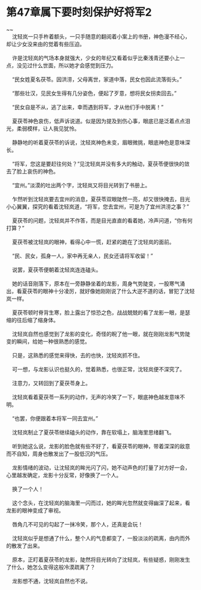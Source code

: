 # 第47章属下要时刻保护好将军2
~~<br>&nbsp;&nbsp;&nbsp;&nbsp;沈轻岚一只手杵着额头，一只手随意的翻阅着小案上的书册，神色漫不经心，却让少女没来由的觉着有些压迫。<br><br>&nbsp;&nbsp;&nbsp;&nbsp;许是沈轻岚的气场本身就强大，少女的年纪又看着似乎比秦浅青还要小上一点，没见过什么世面，所以她才会感觉到压力。<br><br>&nbsp;&nbsp;&nbsp;&nbsp;“民女姓夏名茯苓。因洪涝，父母离世，家道中落，民女也因此流落街头。”<br><br>&nbsp;&nbsp;&nbsp;&nbsp;“那些壮汉，见民女生得有几分姿色，便起了歹意，想将民女拐卖回去。”<br><br>&nbsp;&nbsp;&nbsp;&nbsp;“民女自是不从，逃了出来，幸而遇到将军，才从他们手中脱离！”<br><br>&nbsp;&nbsp;&nbsp;&nbsp;夏茯苓神色哀伤，低声诉说道。似是因为提及到伤心事，眼底已是泛着点点泪光，柔弱模样，让人我见犹怜。<br><br>&nbsp;&nbsp;&nbsp;&nbsp;静静地的听着夏茯苓的诉说，沈轻岚神色未变，眉眼微挑，眼底神色是意味深长。<br><br>&nbsp;&nbsp;&nbsp;&nbsp;“将军，您这是要赶往何处？”见沈轻岚并没有多大的触动，夏茯苓便很快的敛去了脸上哀伤的神色。<br><br>&nbsp;&nbsp;&nbsp;&nbsp;“宜州。”淡漠的吐出两个字，沈轻岚又将目光转到了书册上。<br><br>&nbsp;&nbsp;&nbsp;&nbsp;乍然听到沈轻岚要去宜州的消息，夏茯苓双眼陡然一亮，却又很快掩去，目光小心翼翼，探究的看着沈轻岚道，“将军，您去宜州，可是为了宜州洪涝之事？”<br><br>&nbsp;&nbsp;&nbsp;&nbsp;夏茯苓的问题，沈轻岚并不作答，而是目光直直的看着她，冷声问道，“你有何打算？”<br><br>&nbsp;&nbsp;&nbsp;&nbsp;夏茯苓被沈轻岚的眼神，看得心中一慌，赶紧的跪在了沈轻岚的面前。<br><br>&nbsp;&nbsp;&nbsp;&nbsp;“民、民女，孤身一人，家中再无亲人，民女还请将军收留！”<br><br>&nbsp;&nbsp;&nbsp;&nbsp;说罢，夏茯苓便朝着沈轻岚连连磕头。<br><br>&nbsp;&nbsp;&nbsp;&nbsp;她的话音刚落下，原本在一旁静静坐着的龙影，周身气势陡变，一股寒气涌出，看夏茯苓的眼神十分凌厉，就好像她刚刚说了什么大逆不道的话，冒犯了沈轻岚一样。<br><br>&nbsp;&nbsp;&nbsp;&nbsp;夏茯苓顿时脊背生寒，脸上露出了惊恐之色，战战兢兢的看了龙影一眼，是瑟缩的往后缩了缩身体。<br><br>&nbsp;&nbsp;&nbsp;&nbsp;沈轻岚自然也感觉到了龙影的变化，奇怪的睨了他一眼，就在刚刚龙影气势陡变的瞬间，给她一种很熟悉的感觉。<br><br>&nbsp;&nbsp;&nbsp;&nbsp;只是，这熟悉的感觉来得快，去的也快，沈轻岚抓不住。<br><br>&nbsp;&nbsp;&nbsp;&nbsp;可一想，与龙影认识也挺久的，觉着熟悉，也很正常，沈轻岚便不深究了。<br><br>&nbsp;&nbsp;&nbsp;&nbsp;注意力，又转回到了夏茯苓身上。<br><br>&nbsp;&nbsp;&nbsp;&nbsp;沈轻岚看着夏茯苓一系列的动作，无声的冷笑了一下，眼底神色越发意味不明。<br><br>&nbsp;&nbsp;&nbsp;&nbsp;“也罢，你便跟着本将军一同去宜州。”<br><br>&nbsp;&nbsp;&nbsp;&nbsp;沈轻岚制止了夏茯苓继续磕头的动作，靠在软塌上，脑海里思绪翻飞。<br><br>&nbsp;&nbsp;&nbsp;&nbsp;听到她这么说，龙影的脸色就有些不好了，看夏茯苓的眼神，带着深深的敌意而不自知，周身也散发出了一股低沉的气压。<br><br>&nbsp;&nbsp;&nbsp;&nbsp;龙影情绪的波动，让沈轻岚的眸光闪了闪，她不动声色的打量了对方好一会，心里越发确定，龙影十分反常，好像换了一个人。<br><br>&nbsp;&nbsp;&nbsp;&nbsp;换了一个人！<br><br>&nbsp;&nbsp;&nbsp;&nbsp;这个念头，在沈轻岚的脑海里一闪而过，她的眸光忽然就变得幽深了起来，看龙影的眼神变成了审视。<br><br>&nbsp;&nbsp;&nbsp;&nbsp;唇角几不可见的勾起了一抹冷笑，那个人，还真是会玩！<br><br>&nbsp;&nbsp;&nbsp;&nbsp;沈轻岚似乎是想通了什么，整个人的气息都变了，一股淡淡的疏离，由内而外的散发了出来。<br><br>&nbsp;&nbsp;&nbsp;&nbsp;原本，正盯着夏茯苓的龙影，陡然将目光转向了沈轻岚，有些疑惑，刚刚发生了什么，她怎么变得这般冷漠疏离了？<br><br>&nbsp;&nbsp;&nbsp;&nbsp;龙影想不通，沈轻岚自然也不说。<br><br>
                    

<script>_fwqdsqadxfw()</script>
<div><script>_dfwf1dw();</script></div>
<div><script>_dfwf1agdw();</script></div>
                